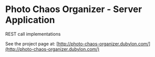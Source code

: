 # Photo Chaos Organizer - Server Application
REST call implementations 

See the project page at: [http://photo-chaos-organizer.dubylon.com/](http://photo-chaos-organizer.dubylon.com/)
